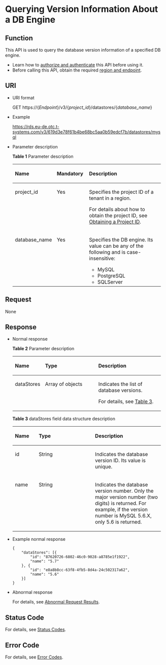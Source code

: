 # Querying Version Information About a DB Engine<a name="rds_06_0001"></a>

## Function<a name="section61759636"></a>

This API is used to query the database version information of a specified DB engine.

-   Learn how to  [authorize and authenticate](authentication.md)  this API before using it.
-   Before calling this API, obtain the required  [region and endpoint](https://docs.otc.t-systems.com/en-us/endpoint/index.html).

## URI<a name="section18965813"></a>

-   URI format

    GET https://\{_Endpoint_\}/v3/\{_project\_id_\}/datastores/\{_database\_name_\}

-   Example

    https://rds.eu-de.otc.t-systems.com/v3/619d3e78f61b4be68bc5aa0b59edcf7b/datastores/mysql

-   Parameter description

    **Table  1**  Parameter description

    <a name="table58427690"></a>
    <table><thead align="left"><tr id="row1482002"><th class="cellrowborder" valign="top" width="21%" id="mcps1.2.4.1.1"><p id="p52933326"><a name="p52933326"></a><a name="p52933326"></a><strong id="b84235270691445"><a name="b84235270691445"></a><a name="b84235270691445"></a>Name</strong></p>
    </th>
    <th class="cellrowborder" valign="top" width="22%" id="mcps1.2.4.1.2"><p id="p59740974"><a name="p59740974"></a><a name="p59740974"></a><strong id="b842352706102346_1"><a name="b842352706102346_1"></a><a name="b842352706102346_1"></a>Mandatory</strong></p>
    </th>
    <th class="cellrowborder" valign="top" width="56.99999999999999%" id="mcps1.2.4.1.3"><p id="p7180698"><a name="p7180698"></a><a name="p7180698"></a><strong id="b1712611151775"><a name="b1712611151775"></a><a name="b1712611151775"></a>Description</strong></p>
    </th>
    </tr>
    </thead>
    <tbody><tr id="row44765691"><td class="cellrowborder" valign="top" width="21%" headers="mcps1.2.4.1.1 "><p id="p2142393"><a name="p2142393"></a><a name="p2142393"></a>project_id</p>
    </td>
    <td class="cellrowborder" valign="top" width="22%" headers="mcps1.2.4.1.2 "><p id="p39316155"><a name="p39316155"></a><a name="p39316155"></a>Yes</p>
    </td>
    <td class="cellrowborder" valign="top" width="56.99999999999999%" headers="mcps1.2.4.1.3 "><p id="p1434580163733"><a name="p1434580163733"></a><a name="p1434580163733"></a>Specifies the project ID of a tenant in a region.</p>
    <p id="p149071611472"><a name="p149071611472"></a><a name="p149071611472"></a>For details about how to obtain the project ID, see <a href="obtaining-a-project-id.md">Obtaining a Project ID</a>.</p>
    </td>
    </tr>
    <tr id="row5992637"><td class="cellrowborder" valign="top" width="21%" headers="mcps1.2.4.1.1 "><p id="p15641626"><a name="p15641626"></a><a name="p15641626"></a>database_name</p>
    </td>
    <td class="cellrowborder" valign="top" width="22%" headers="mcps1.2.4.1.2 "><p id="p59012183"><a name="p59012183"></a><a name="p59012183"></a>Yes</p>
    </td>
    <td class="cellrowborder" valign="top" width="56.99999999999999%" headers="mcps1.2.4.1.3 "><p id="p26952636163519"><a name="p26952636163519"></a><a name="p26952636163519"></a>Specifies the DB engine. Its value can be any of the following and is case-insensitive:</p>
    <a name="ul924933143511"></a><a name="ul924933143511"></a><ul id="ul924933143511"><li>MySQL</li><li>PostgreSQL</li><li>SQLServer</li></ul>
    </td>
    </tr>
    </tbody>
    </table>


## Request<a name="section36474591"></a>

None

## Response<a name="section59835867"></a>

-   Normal response

    **Table  2**  Parameter description

    <a name="table29752153"></a>
    <table><thead align="left"><tr id="row62070345"><th class="cellrowborder" valign="top" width="16.831683168316832%" id="mcps1.2.4.1.1"><p id="p61642077"><a name="p61642077"></a><a name="p61642077"></a><strong id="b10677139151116"><a name="b10677139151116"></a><a name="b10677139151116"></a>Name</strong></p>
    </th>
    <th class="cellrowborder" valign="top" width="37.62376237623762%" id="mcps1.2.4.1.2"><p id="p26952341"><a name="p26952341"></a><a name="p26952341"></a><strong id="b842352706164541"><a name="b842352706164541"></a><a name="b842352706164541"></a>Type</strong></p>
    </th>
    <th class="cellrowborder" valign="top" width="45.54455445544555%" id="mcps1.2.4.1.3"><p id="p35656026"><a name="p35656026"></a><a name="p35656026"></a><strong id="b650871261115"><a name="b650871261115"></a><a name="b650871261115"></a>Description</strong></p>
    </th>
    </tr>
    </thead>
    <tbody><tr id="row2456979"><td class="cellrowborder" valign="top" width="16.831683168316832%" headers="mcps1.2.4.1.1 "><p id="p64797609"><a name="p64797609"></a><a name="p64797609"></a>dataStores</p>
    </td>
    <td class="cellrowborder" valign="top" width="37.62376237623762%" headers="mcps1.2.4.1.2 "><p id="a9a9492e05cb648e885d1e747a339d04d"><a name="a9a9492e05cb648e885d1e747a339d04d"></a><a name="a9a9492e05cb648e885d1e747a339d04d"></a>Array of objects</p>
    </td>
    <td class="cellrowborder" valign="top" width="45.54455445544555%" headers="mcps1.2.4.1.3 "><p id="p22140377"><a name="p22140377"></a><a name="p22140377"></a>Indicates the list of database versions.</p>
    <p id="p1573113732216"><a name="p1573113732216"></a><a name="p1573113732216"></a>For details, see <a href="#table66531170">Table 3</a>.</p>
    </td>
    </tr>
    </tbody>
    </table>

    **Table  3**  dataStores field data structure description

    <a name="table66531170"></a>
    <table><thead align="left"><tr id="row12984378"><th class="cellrowborder" valign="top" width="16%" id="mcps1.2.4.1.1"><p id="p45101667"><a name="p45101667"></a><a name="p45101667"></a><strong id="b954223110115"><a name="b954223110115"></a><a name="b954223110115"></a>Name</strong></p>
    </th>
    <th class="cellrowborder" valign="top" width="38%" id="mcps1.2.4.1.2"><p id="p29356372"><a name="p29356372"></a><a name="p29356372"></a><strong id="b547253261112"><a name="b547253261112"></a><a name="b547253261112"></a>Type</strong></p>
    </th>
    <th class="cellrowborder" valign="top" width="46%" id="mcps1.2.4.1.3"><p id="p29055926"><a name="p29055926"></a><a name="p29055926"></a><strong id="b203161339113"><a name="b203161339113"></a><a name="b203161339113"></a>Description</strong></p>
    </th>
    </tr>
    </thead>
    <tbody><tr id="row4719792"><td class="cellrowborder" valign="top" width="16%" headers="mcps1.2.4.1.1 "><p id="p46758891"><a name="p46758891"></a><a name="p46758891"></a>id</p>
    </td>
    <td class="cellrowborder" valign="top" width="38%" headers="mcps1.2.4.1.2 "><p id="p29373839"><a name="p29373839"></a><a name="p29373839"></a>String</p>
    </td>
    <td class="cellrowborder" valign="top" width="46%" headers="mcps1.2.4.1.3 "><p id="p30470722"><a name="p30470722"></a><a name="p30470722"></a>Indicates the database version ID. Its value is unique.</p>
    </td>
    </tr>
    <tr id="row5801050"><td class="cellrowborder" valign="top" width="16%" headers="mcps1.2.4.1.1 "><p id="p123050"><a name="p123050"></a><a name="p123050"></a>name</p>
    </td>
    <td class="cellrowborder" valign="top" width="38%" headers="mcps1.2.4.1.2 "><p id="p9967070"><a name="p9967070"></a><a name="p9967070"></a>String</p>
    </td>
    <td class="cellrowborder" valign="top" width="46%" headers="mcps1.2.4.1.3 "><p id="p2026335"><a name="p2026335"></a><a name="p2026335"></a>Indicates the database version number. Only the major version number (two digits) is returned. For example, if the version number is MySQL 5.6.X, only 5.6 is returned.</p>
    <p id="p153851450162214"><a name="p153851450162214"></a><a name="p153851450162214"></a></p>
    </td>
    </tr>
    </tbody>
    </table>


-   Example normal response

    ```
    {
    	"dataStores": [{
    		"id": "87620726-6802-46c0-9028-a8785e1f1922",
    		"name": "5.7"
    	}, {
    		"id": "e8a8b8cc-63f8-4fb5-8d4a-24c502317a62",
    		"name": "5.6"
    	}]
    }
    ```

-   Abnormal response

    For details, see  [Abnormal Request Results](abnormal-request-results.md).


## Status Code<a name="section4778540915440"></a>

For details, see  [Status Codes](status-codes.md).

## Error Code<a name="section946032144017"></a>

For details, see  [Error Codes](error-codes.md).

